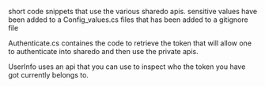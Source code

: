 short code snippets that use the various sharedo apis.
sensitive values have been added to a Config_values.cs files that has been added to a gitignore file

Authenticate.cs containes the code to retrieve the token that will allow one to authenticate into sharedo and then use the private apis.

UserInfo uses an api that you can use to inspect who the token you have got currently belongs to.